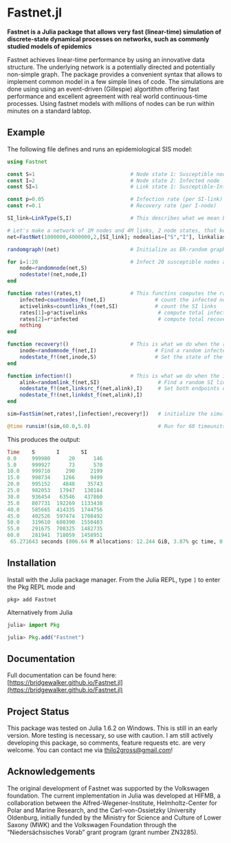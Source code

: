 # Fastnet.jl

**Fastnet is a Julia package that allows very fast (linear-time) simulation of discrete-state dynamical processes on networks, such as commonly studied models of epidemics**

Fastnet achieves linear-time performance by using an innovative data structure. The underlying network is a potentially directed and potentially non-simple graph. 
The package provides a convenient syntax that allows to implement common model in a few simple lines of code. The simulations are done using using an event-driven (Gillespie) algortithm offering fast performance and excellent agreement with real world continuous-time processes. Using fastnet models with millions of nodes can be run within minutes on a standard labtop. 

## Example

The following file defines and runs an epidemiological SIS model:

```julia
using Fastnet

const S=1                               # Node state 1: Susceptible node
const I=2                               # Node state 2: Infected node
const SI=1                              # Link state 1: Susceptible-Infected link 

const p=0.05                            # Infection rate (per SI-link)
const r=0.1                             # Recovery rate (per I-node)

SI_link=LinkType(S,I)                   # This describes what we mean by SI-link 

# Let's make a network of 1M nodes and 4M links, 2 node states, that keeps track of SI links
net=FastNet(1000000,4000000,2,[SI_link]; nodealias=["S","I"], linkalias=["SI"])

randomgraph!(net)                       # Initialize as ER-random graph (all nodes will be in state 1: S)

for i=1:20                              # Infect 20 susceptible nodes at random 
    node=randomnode(net,S)
    nodestate!(net,node,I)
end

function rates!(rates,t)                # This functins computes the rates of processes
    infected=countnodes_f(net,I)                # count the infected nodes
    activelinks=countlinks_f(net,SI)            # count the SI links
    rates[1]=p*activelinks                       # compute total infection rate
    rates[2]=r*infected                          # compute total recovery rate 
    nothing
end

function recovery!()                    # This is what we do when the recovery process is triggered
    inode=randomnode_f(net,I)                   # Find a random infected node
    nodestate_f!(net,inode,S)                   # Set the state of the node to susceptible
end

function infection!()                   # This is what we do when the infection process is triggered
    alink=randomlink_f(net,SI)                   # Find a random SI link
    nodestate_f!(net,linksrc_f(net,alink),I)     # Set both endpoints of the link to infected
    nodestate_f!(net,linkdst_f(net,alink),I)    
end

sim=FastSim(net,rates!,[infection!,recovery!])   # initialize the simulation 

@time runsim!(sim,60.0,5.0)                      # Run for 60 timeunits (reporting every 5)
```

This produces the output: 
```julia
Time    S       I       SI     
0.0     999980      20      146
5.0     999927      73      570
10.0    999710     290     2199
15.0    998734    1266     9499
20.0    995152    4848    35743
25.0    982053   17947   130184
30.0    936454   63546   437860
35.0    807731  192269  1133438
40.0    585665  414335  1744756
45.0    402526  597474  1708492
50.0    319610  680390  1550403
55.0    291675  708325  1482735
60.0    281941  718059  1458951
 65.271643 seconds (806.64 M allocations: 12.244 GiB, 3.87% gc time, 0.04% compilation time)
```


## Installation

Install with the Julia package manager.
From the Julia REPL, type `]` to enter the Pkg REPL mode and

```
pkg> add Fastnet
```

Alternatively from Julia

```julia
julia> import Pkg

julia> Pkg.add("Fastnet")
```

## Documentation

Full documentation can be found here:
[https://bridgewalker.github.io/Fastnet.jl](https://bridgewalker.github.io/Fastnet.jl)

## Project Status

This package was tested on Julia 1.6.2 on Windows. This is still in an early version. 
More testing is necessary, so use with caution. I am still actively developing this package, 
so comments, feature requests etc. are very welcome. You can contact me via thilo2gross@gmail.com!

## Acknowledgements
The original development of Fastnet was supported by the Volkswagen foundation. The current implementation in Julia was developed at HIFMB, a collaboration between the Alfred-Wegener-Institute, Helmholtz-Center for Polar and Marine Research, and the Carl-von-Ossietzky University Oldenburg, initially funded by the Ministry for Science and Culture of Lower Saxony (MWK) and the Volkswagen Foundation through the “Nieders&auml;chsisches Vorab” grant program (grant number ZN3285).

